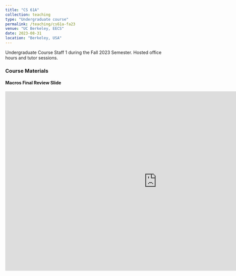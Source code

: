 ```yaml
---
title: "CS 61A"
collection: teaching
type: "Undergraduate course"
permalink: /teaching/cs61a-fa23
venue: "UC Berkeley, EECS"
date: 2023-08-31
location: "Berkeley, USA"
---
```


Undergraduate Course Staff 1 during the Fall 2023 Semester. Hosted office hours and tutor sessions.

### Course Materials

#### Macros Final Review Slide
<iframe src="https://docs.google.com/presentation/d/e/2PACX-1vSAYUnUTBILQPu0oJM-ynsQn0LkL7VhU6inNRwexDorcsD5cc8VBWqJx8dx68u5LhNUw4UBmmb8Nr2c/embed?start=false&loop=false&delayms=3000" frameborder="0" width="960" height="569" allowfullscreen="true" mozallowfullscreen="true" webkitallowfullscreen="true"></iframe>